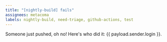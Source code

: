 ```yaml
---
title: "[nightly-build] fails"
assignees: metacoma
labels: nightly-build, need-triage, github-actions, test
---
```

Someone just pushed, oh no! Here's who did it: {{ payload.sender.login }}.
